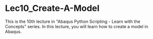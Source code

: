 # Lec10_Create-A-Model

This is the 10th lecture in "Abaqus Python Scripting - Learn with the Concepts" series. In this lecture, you will learn how to create a model in Abaqus.
